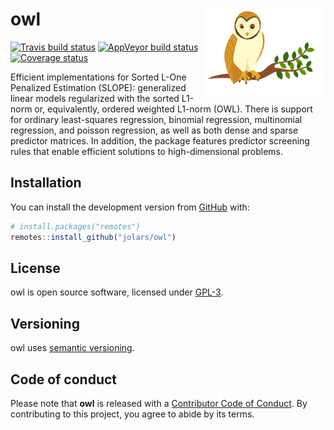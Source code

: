 
<!-- README.md is generated from README.Rmd. Please edit that file -->

# owl <img src='man/figures/logo.svg' align="right" height="139" />

<!-- badges: start -->

[![Travis build
status](https://travis-ci.org/jolars/owl.svg?branch=master)](https://travis-ci.org/jolars/owl)
[![AppVeyor build
status](https://ci.appveyor.com/api/projects/status/github/jolars/owl?branch=master&svg=true)](https://ci.appveyor.com/project/jolars/owl)
[![Coverage
status](https://codecov.io/gh/jolars/owl/branch/master/graph/badge.svg)](https://codecov.io/github/jolars/owl?branch=master)
<!-- badges: end -->

Efficient implementations for Sorted L-One Penalized Estimation (SLOPE):
generalized linear models regularized with the sorted L1-norm or,
equivalently, ordered weighted L1-norm (OWL). There is support for
ordinary least-squares regression, binomial regression, multinomial
regression, and poisson regression, as well as both dense and sparse
predictor matrices. In addition, the package features predictor
screening rules that enable efficient solutions to high-dimensional
problems.

## Installation

You can install the development version from
[GitHub](https://github.com/) with:

``` r
# install.packages("remotes")
remotes::install_github("jolars/owl")
```

## License

owl is open source software, licensed under
[GPL-3](https://github.com/jolars/owl/blob/master/LICENSE).

## Versioning

owl uses [semantic versioning](http://semver.org).

## Code of conduct

Please note that **owl** is released with a [Contributor Code of
Conduct](CODE_OF_CONDUCT.md). By contributing to this project, you agree
to abide by its terms.
